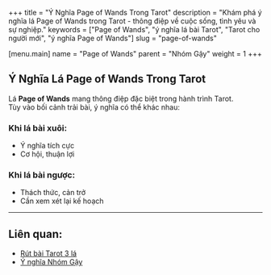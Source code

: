 +++
title = "Ý Nghĩa Page of Wands Trong Tarot"
description = "Khám phá ý nghĩa lá Page of Wands trong Tarot - thông điệp về cuộc sống, tình yêu và sự nghiệp."
keywords = ["Page of Wands", "ý nghĩa lá bài Tarot", "Tarot cho người mới", "ý nghĩa Page of Wands"]
slug = "page-of-wands"

[menu.main]
name = "Page of Wands"
parent = "Nhóm Gậy"
weight = 1
+++

## Ý Nghĩa Lá Page of Wands Trong Tarot

Lá **Page of Wands** mang thông điệp đặc biệt trong hành trình Tarot.  
Tùy vào bối cảnh trải bài, ý nghĩa có thể khác nhau:

### Khi lá bài xuôi:
- Ý nghĩa tích cực  
- Cơ hội, thuận lợi  

### Khi lá bài ngược:
- Thách thức, cản trở  
- Cần xem xét lại kế hoạch  

---

## Liên quan:
- [Rút bài Tarot 3 lá](../../)
- [Ý nghĩa Nhóm Gậy](../)
